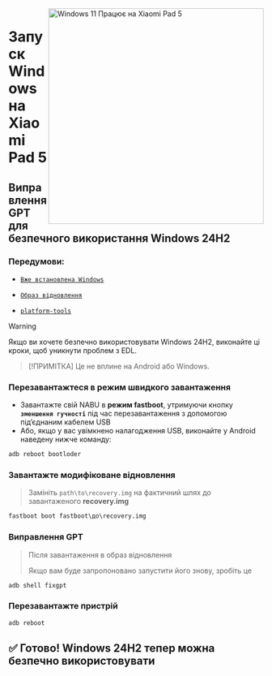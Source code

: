 <img align="right" src="https://raw.githubusercontent.com/erdilS/Port-Windows-11-Xiaomi-Pad-5/main/nabu.png" width="425" alt="Windows 11 Працює на Xiaomi Pad 5">

# Запуск Windows на Xiaomi Pad 5

## Виправлення GPT для безпечного використання Windows 24H2

### Передумови:
- [```Вже встановлена ​​Windows```](/guide/Ukrainian/selection-uk.md)

- [```Образ відновлення```](https://github.com/erdilS/Port-Windows-11-Xiaomi-Pad-5/releases/download/1.0/recovery.img)

- [```platform-tools```](https://developer.android.com/studio/releases/platform-tools)

> [!Warning]
> Якщо ви хочете безпечно використовувати Windows 24H2, виконайте ці кроки, щоб уникнути проблем з EDL.

> [!ПРИМІТКА]
> Це не вплине на Android або Windows.

### Перезавантажтеся в режим швидкого завантаження
- Завантажте свій NABU в **режим fastboot**, утримуючи кнопку **`зменшення гучності`** під час перезавантаження з допомогою під’єднаним кабелем USB
- Або, якщо у вас увімкнено налагодження USB, виконайте у Android наведену нижче команду:
```cmd
adb reboot bootloder
```

### Завантажте модифіковане відновлення
> Замініть `path\to\recovery.img` на фактичний шлях до завантаженого **recovery.img**
```cmd
fastboot boot fastboot\до\recovery.img
```

### Виправлення GPT
> Після завантаження в образ відновлення
>
> Якщо вам буде запропоновано запустити його знову, зробіть це
```cmd
adb shell fixgpt
```

### Перезавантажте пристрій
```cmd
adb reboot
```

## ✅ Готово! Windows 24H2 тепер можна безпечно використовувати
